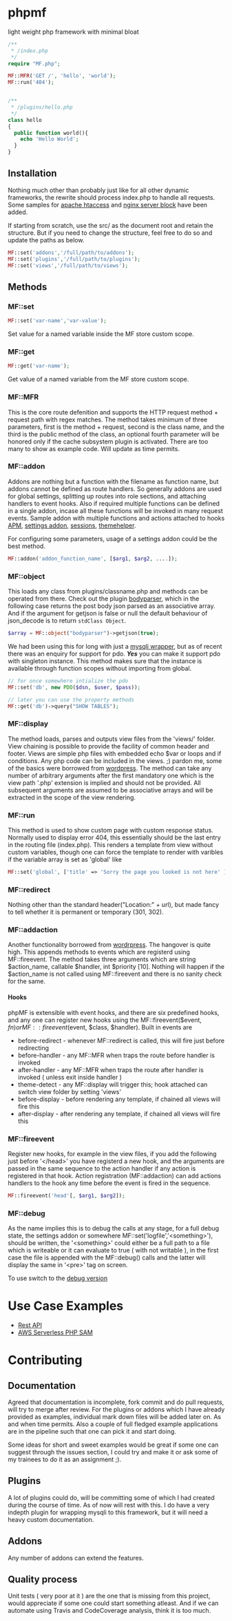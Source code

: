 # phpmf
light weight php framework with minimal bloat

```php
/**
 * /index.php
 */
require "MF.php";

MF::MFR('GET /', 'hello', 'world');
MF::run('404');


/**
 * /plugins/hello.php
 */
class hello 
{
  public function world(){
    echo 'Hello World';
  }
} 

```

## Installation

Nothing much other than probably just like for all other dynamic frameworks, the rewrite should process index.php to handle all requests. Some samples for [apache htaccess](examples/rewrites/apache2.txt) and [nginx server block](examples/rewrites/nginx.txt) have been added.

If starting from scratch, use the src/ as the document root and retain the structure. But if you need to change the structure, feel free to do so and update the paths as below.

```php
MF::set('addons','/full/path/to/addons');
MF::set('plugins','/full/path/to/plugins');
MF::set('views','/full/path/to/views');
```

## Methods

### MF::set

```php
MF::set('var-name','var-value');
```

Set value for a named variable inside the MF store custom scope.

### MF::get

```php
MF::get('var-name');
```

Get value of a named variable from the MF store custom scope.

### MF::MFR

This is the core route defenition and supports the HTTP request method + request path with regex matches. The method takes minimum of three parameters, first is the method + request, second is the class name, and the third is the public method of the class, an optional fourth parameter will be honored only if the cache subsystem plugin is activated. There are too many to show as example code. Will update as time permits.

### MF::addon

Addons are nothing but a function with the filename as function name, but addons cannot be defined as route handlers. So generally addons are used for global settings, splitting up routes into role sections, and attaching handlers to event hooks. Also if required multiple functions can be defined in a single addon, incase all these functions will be invoked in many request events. Sample addon with multiple functions and actions attached to hooks [APM](examples/addons/apm.php), [settings addon](examples/addons/settings.php), [sessions](examples/addons/sessions.php), [themehelper](examples/addons/themehelper.php).   

For configuring some parameters, usage of a settings addon could be the best method. 

```php
MF::addon('addon_function_name', [$arg1, $arg2, ....]);
```

### MF::object

This loads any class from plugins/classname.php and methods can be operated from there. Check out the plugin [bodyparser](examples/plugins/#bodyparser), which in the following case returns the post body json parsed as an associative array. And if the argument for getjson is false or null the default behaviour of json_decode is to return ```stdClass Object```.

```php
$array = MF::object("bodyparser")->getjson(true);
```
We had been using this for long with just a [mysqli wrapper](./examples/plugins/#mysql), but as of recent there was an enquiry for support for pdo. <strong>*Yes*</strong> you can make it support pdo with singleton instance. This method makes sure that the instance is available through function scopes without importing from global.

```php
// for once somewhere intialize the pdo
MF::set('db', new PDO($dsn, $user, $pass));

// later you can use the property methods
MF::get('db')->query("SHOW TABLES");
```

### MF::display

The method loads, parses and outputs view files from the 'views/' folder. View chaining is possible to provide the facility of common header and footer. Views are simple php files with embedded echo $var or loops and if conditions. Any php code can be included in the views. ;) pardon me, some of the basics were borrowed from [wordpress](https://www.wordpress.org). The method can take any number of arbitrary arguments after the first mandatory one which is the view path '.php' extension is implied and should not be provided. All subsequent arguments are assumed to be associative arrays and will be extracted in the scope of the view rendering. 

### MF::run

This method is used to show custom page with custom response status. Normally used to display error 404, this essentially should be the last entry in the routing file (index.php). This renders a template from view without custom variables, though one can force the template to render with varibles if the variable array is set as 'global' like 

```php
MF::set('global', ['title' => 'Sorry the page you looked is not here' ])
```

### MF::redirect

Nothing other than the standard header("Location:" + url), but made fancy to tell whether it is permanent or temporary (301, 302).

### MF::addaction

Another functionality borrowed from [wordrpress](https://www.wordpress.org). The hangover is quite high. This appends methods to events which are registerd using MF::fireevent. The method takes three arguments which are string $action_name, callable $handler, int $priority [10]. Nothing will happen if the $action_name is not called using MF::fireevent and there is no sanity check for the same.

#### Hooks

phpMF is extensible with event hooks, and there are six predefined hooks, and any one can register new hooks using the MF::fireevent($event, $fn) or MF::fireevent($event, $class, $handler). Built in events are

* before-redirect - whenever MF::redirect is called, this will fire just before redirecting
* before-handler - any MF::MFR when traps the route before handler is invoked
* after-handler - any MF::MFR when traps the route after handler is invoked ( unless exit inside handler )
* theme-detect - any MF::display will trigger this; hook attached can switch view folder by setting 'views'
* before-display - before rendering any template, if chained all views will fire this
* after-display - after rendering any template, if chained all views will fire this

### MF::fireevent

Register new hooks, for example in the view files, if you add the following just before '&lt;/head&gt;' you have registerd a new hook, and the arguments are passed in the same sequence to the action handler if any action is registered in that hook. Action registration (MF::addaction) can add actions handlers to the hook any time before the event is fired in the sequence. 

```php
MF::fireevent('head'[, $arg1, $arg2]);
```

### MF::debug

As the name implies this is to debug the calls at any stage, for a full debug state, the settings addon or somewhere MF::set('logfile','&lt;something&gt;'), should be written, the '&lt;something&gt;' could either be a full path to a file which is writeable or it can evaluate to true ( with not writable ), in the first case the file is appended with the MF::debug() calls and the latter will display the same in '&lt;pre&gt;' tag on screen.

To use switch to the [debug version](src/MF-debug.php)

# Use Case Examples

* [Rest API](./examples/rest-api/)
* [AWS Serverless PHP SAM](./examples/php-lambda/)

# Contributing

## Documentation 

Agreed that documentation is incomplete, fork commit and do pull requests, will try to merge after review. 
For the plugins or addons which I have already provided as examples, individual mark down files will be added later on. As and when time permits. Also a couple of full fledged example applications are in the pipeline such that one can pick it and start doing. 

Some ideas for short and sweet examples would be great if some one can suggest through the issues section, I could try and make it or ask some of my trainees to do it as an assignment ;).

## Plugins

A lot of plugins could do, will be committing some of which I had created during the course of time. As of now will rest with this. I do have a very indepth plugin for wrapping mysqli to this framework, but it will need a heavy custom documentation. 

## Addons

Any number of addons can extend the features. 

## Quality process

Unit tests ( very poor at it ) are the one that is missing from this project, would appreciate if some one could start something atleast. And if we can automate using Travis and CodeCoverage analysis, think it is too much.